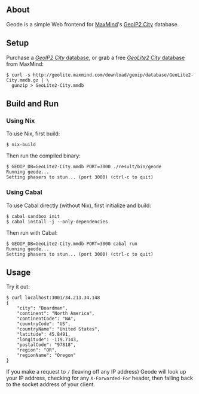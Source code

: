## About

Geode is a simple Web frontend for [MaxMind][maxmind]'s [GeoIP2
City][geoip2-city] database.

## Setup

Purchase a [*GeoIP2 City* database][geoip2-city], or grab a free
[*GeoLite2 City* database][geolite2] from MaxMind:

```
$ curl -s http://geolite.maxmind.com/download/geoip/database/GeoLite2-City.mmdb.gz | \
  gunzip > GeoLite2-City.mmdb
```

## Build and Run

### Using Nix

To use Nix, first build:

```
$ nix-build
```

Then run the compiled binary:

```
$ GEOIP_DB=GeoLite2-City.mmdb PORT=3000 ./result/bin/geode
Running geode...
Setting phasers to stun... (port 3000) (ctrl-c to quit)
```

### Using Cabal

To use Cabal directly (without Nix), first initialize and build:

```
$ cabal sandbox init
$ cabal install -j --only-dependencies
```

Then run with Cabal:

```
$ GEOIP_DB=GeoLite2-City.mmdb PORT=3000 cabal run
Running geode...
Setting phasers to stun... (port 3000) (ctrl-c to quit)
```

## Usage

Try it out:

```
$ curl localhost:3001/34.213.34.148
{
    "city": "Boardman",
    "continent": "North America",
    "continentCode": "NA",
    "countryCode": "US",
    "countryName": "United States",
    "latitude": 45.8491,
    "longitude": -119.7143,
    "postalCode": "97818",
    "region": "OR",
    "regionName": "Oregon"
}
```

If you make a request to `/` (leaving off any IP address) Geode will
look up your IP address, checking for any `X-Forwarded-For` header, then
falling back to the socket address of your client.

[maxmind]: https://www.maxmind.com/
[geoip2-city]: https://www.maxmind.com/en/geoip2-city
[geolite2]: https://dev.maxmind.com/geoip/geoip2/geolite2/
